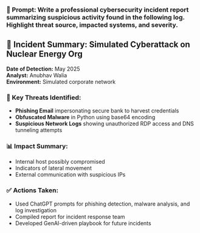 
### 🔹 Prompt: Write a professional cybersecurity incident report summarizing suspicious activity found in the following log. Highlight threat source, impacted systems, and severity.

## 🧾 Incident Summary: Simulated Cyberattack on Nuclear Energy Org

**Date of Detection:** May 2025  
**Analyst:** Anubhav Walia  
**Environment:** Simulated corporate network

### 🛑 Key Threats Identified:
- **Phishing Email** impersonating secure bank to harvest credentials
- **Obfuscated Malware** in Python using base64 encoding
- **Suspicious Network Logs** showing unauthorized RDP access and DNS tunneling attempts

### 📊 Impact Summary:
- Internal host possibly compromised
- Indicators of lateral movement
- External communication with suspicious IPs

### ✅ Actions Taken:
- Used ChatGPT prompts for phishing detection, malware analysis, and log investigation
- Compiled report for incident response team
- Developed GenAI-driven playbook for future incidents
